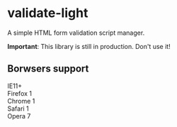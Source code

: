 # validate-light
A simple HTML form validation script manager.

**Important**: This library is still in production. Don't use it!

## Borwsers support
IE11+  
Firefox 1  
Chrome 1  
Safari 1  
Opera 7